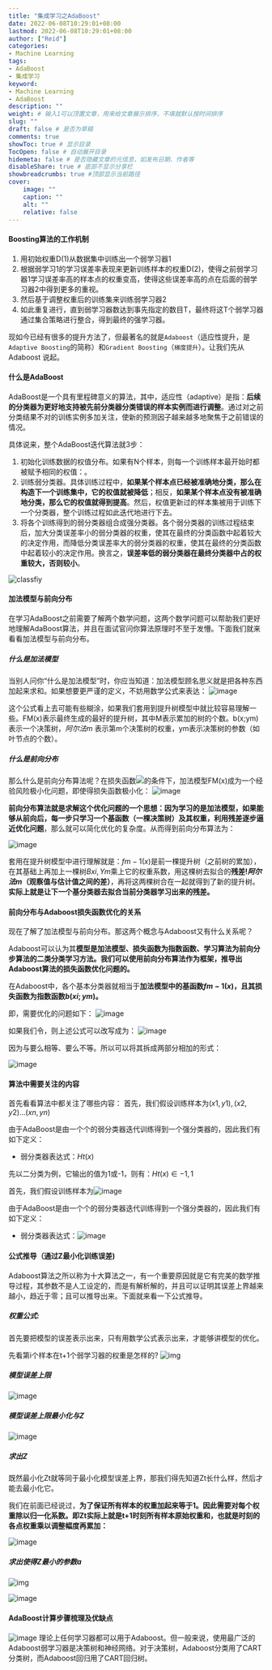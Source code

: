 ```yaml
---
title: "集成学习之AdaBoost"
date: 2022-06-08T10:29:01+08:00
lastmod: 2022-06-08T10:29:01+08:00
author: ["Reid"]
categories: 
- Machine Learning
tags: 
- AdaBoost
- 集成学习
keyword:
- Machine Learning
- AdaBoost
description: ""
weight: # 输入1可以顶置文章，用来给文章展示排序，不填就默认按时间排序
slug: ""
draft: false # 是否为草稿
comments: true
showToc: true # 显示目录
TocOpen: false # 自动展开目录
hidemeta: false # 是否隐藏文章的元信息，如发布日期、作者等
disableShare: true # 底部不显示分享栏
showbreadcrumbs: true #顶部显示当前路径
cover:
    image: ""
    caption: ""
    alt: ""
    relative: false
---
```


#### Boosting算法的工作机制

1. 用初始权重D(1)从数据集中训练出一个弱学习器1
2. 根据弱学习1的学习误差率表现来更新训练样本的权重D(2)，使得之前弱学习器1学习误差率高的样本点的权重变高，使得这些误差率高的点在后面的弱学习器2中得到更多的重视。
3. 然后基于调整权重后的训练集来训练弱学习器2
4. 如此重复进行，直到弱学习器数达到事先指定的数目T，最终将这T个弱学习器通过集合策略进行整合，得到最终的强学习器。

现如今已经有很多的提升方法了，但最著名的就是`Adaboost`（适应性提升，是`Adaptive Boosting`的简称）和`Gradient Boosting`（`梯度提升`）。让我们先从 Adaboost 说起。

#### 什么是AdaBoost

AdaBoost是一个具有里程碑意义的算法，其中，适应性（adaptive）是指：**后续的分类器为更好地支持被先前分类器分类错误的样本实例而进行调整**。通过对之前分类结果不对的训练实例多加关注，使新的预测因子越来越多地聚焦于之前错误的情况。

具体说来，整个AdaBoost迭代算法就3步：

1. 初始化训练数据的权值分布。如果有N个样本，则每一个训练样本最开始时都被赋予相同的权值：。
2. 训练弱分类器。具体训练过程中，**如果某个样本点已经被准确地分类，那么在构造下一个训练集中，它的权值就被降低**；相反，**如果某个样本点没有被准确地分类，那么它的权值就得到提高**。然后，权值更新过的样本集被用于训练下一个分类器，整个训练过程如此迭代地进行下去。
3. 将各个训练得到的弱分类器组合成强分类器。各个弱分类器的训练过程结束后，加大分类误差率小的弱分类器的权重，使其在最终的分类函数中起着较大的决定作用，而降低分类误差率大的弱分类器的权重，使其在最终的分类函数中起着较小的决定作用。换言之，**误差率低的弱分类器在最终分类器中占的权重较大，否则较小**。

![classfiy](https://raw.githubusercontent.com/Reid00/image-host/main/20220608/image.2jn8zl4g2ns0.webp)

#### 加法模型与前向分布

在学习AdaBoost之前需要了解两个数学问题，这两个数学问题可以帮助我们更好地理解AdaBoost算法，并且在面试官问你算法原理时不至于发懵。下面我们就来看看加法模型与前向分布。

##### 什么是加法模型

当别人问你“什么是加法模型”时，你应当知道：加法模型顾名思义就是把各种东西加起来求和。如果想要更严谨的定义，不妨用数学公式来表达：
![image](https://raw.githubusercontent.com/Reid00/image-host/main/20220608/image.18yv2fg6px9c.webp)

这个公式看上去可能有些糊涂，如果我们套用到提升树模型中就比较容易理解一些。FM(x)表示最终生成的最好的提升树，其中M表示累加的树的个数。b(x;ym)表示一个决策树，$阿尔法m$
表示第m个决策树的权重，ym表示决策树的参数（如叶节点的个数）。

##### 什么是前向分布

那么什么是前向分布算法呢？在损失函数![](https://raw.githubusercontent.com/Reid00/image-host/main/20220608/image.374ygaeq8l40.webp)的条件下，加法模型FM(x)成为一个经验风险极小化问题，即使得损失函数极小化：
![image](https://raw.githubusercontent.com/Reid00/image-host/main/20220608/image.5xmuc6iz62g0.webp)

**前向分布算法就是求解这个优化问题的一个思想：因为学习的是加法模型，如果能够从前向后，每一步只学习一个基函数（一棵决策树）及其权重，利用残差逐步逼近优化问题**，那么就可以简化优化的复杂度。从而得到前向分布算法为：

![image](https://raw.githubusercontent.com/Reid00/image-host/main/20220608/image.17qnhtxb72w0.webp)

套用在提升树模型中进行理解就是：$fm-1(x)$是前一棵提升树（之前树的累加），在其基础上再加上一棵树$Bxi, Ym$乘上它的权重系数，用这棵树去拟合的**残差!$阿尔法m$（观察值与估计值之间的差）**，再将这两棵树合在一起就得到了新的提升树。**实际上就是让下一个基分类器去拟合当前分类器学习出来的残差。**

#### 前向分布与Adaboost损失函数优化的关系

现在了解了加法模型与前向分布。那这两个概念与Adaboost又有什么关系呢？

Adaboost可以认为其**模型是加法模型、损失函数为指数函数、学习算法为前向分步算法的二类分类学习方法。我们可以使用前向分布算法作为框架，推导出Adaboost算法的损失函数优化问题的。**

在Adaboost中，各个基本分类器就相当于**加法模型中的基函数$fm-1(x)$，且其损失函数为指数函数$b(xi;ym)$。**

即，需要优化的问题如下：
![image](https://raw.githubusercontent.com/Reid00/image-host/main/20220608/image.5w7n3bi7hf40.webp)

如果我们令，则上述公式可以改写成为：
![image](https://raw.githubusercontent.com/Reid00/image-host/main/20220608/image.6yyogkyyav40.webp)

因为与要么相等、要么不等。所以可以将其拆成两部分相加的形式：

![image](https://raw.githubusercontent.com/Reid00/image-host/main/20220608/image.3ew056od8sa0.webp)

#### 算法中需要关注的内容

首先看看算法中都关注了哪些内容：
首先，我们假设训练样本为$(x1,y1), (x2, y2)...(xn, yn)$

由于AdaBoost是由一个个的弱分类器迭代训练得到一个强分类器的，因此我们有如下定义：
- 弱分类器表达式：$Ht(x)$

先以二分类为例，它输出的值为1或-1，则有：$Ht(x) ∈{-1, 1}$

首先，我们假设训练样本为![image](https://raw.githubusercontent.com/Reid00/image-host/main/20220608/image.270jjlzwqmo0.webp)

由于AdaBoost是由一个个的弱分类器迭代训练得到一个强分类器的，因此我们有如下定义：

- 弱分类器表达式：![image](https://raw.githubusercontent.com/Reid00/image-host/main/20220608/image.5p9xq0c7dhc0.webp)


#### 公式推导（通过Z最小化训练误差)

Adaboost算法之所以称为十大算法之一，有一个重要原因就是它有完美的数学推导过程，其参数不是人工设定的，而是有解析解的，并且可以证明其误差上界越来越小，趋近于零；且可以推导出来。下面就来看一下公式推导。

##### 权重公式:

首先要把模型的误差表示出来，只有用数学公式表示出来，才能够讲模型的优化。

先看第i个样本在t+1个弱学习器的权重是怎样的?
![img](https://raw.githubusercontent.com/Reid00/image-host/main/20220608/image.46ui3yeb4mo0.webp)

##### 模型误差上限
![image](https://raw.githubusercontent.com/Reid00/image-host/main/20220608/image.7cswnw2de1s0.webp)

##### 模型误差上限最小化与Z
![image](https://raw.githubusercontent.com/Reid00/image-host/main/20220608/image.5i64kx3reog0.webp)

##### 求出Z

既然最小化Zt就等同于最小化模型误差上界，那我们得先知道Zt长什么样，然后才能去最小化它。

我们在前面已经说过，**为了保证所有样本的权重加起来等于1。因此需要对每个权重除以归一化系数。即Zt实际上就是t+1时刻所有样本原始权重和，也就是时刻的各点权重乘以调整幅度再累加：**

![image](https://raw.githubusercontent.com/Reid00/image-host/main/20220608/image.5e1xsujuxk80.webp)

##### 求出使得Z最小的参数a
![img](https://raw.githubusercontent.com/Reid00/image-host/main/20220608/image.1v57j18nw11c.webp)

![image](https://raw.githubusercontent.com/Reid00/image-host/main/20220608/image.5h7rh98kljw0.webp)

#### AdaBoost计算步骤梳理及优缺点
![image](https://raw.githubusercontent.com/Reid00/image-host/main/20220608/image.70hbrrru0gs0.webp)
理论上任何学习器都可以用于Adaboost。但一般来说，使用最广泛的Adaboost弱学习器是决策树和神经网络。对于决策树，Adaboost分类用了CART分类树，而Adaboost回归用了CART回归树。